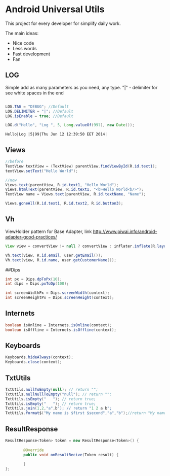 # Android Universal Utils
This project for every developer for simplify daily work.

The main ideas:
* Nice code
* Less words
* Fast development
* Fan

## LOG
Simple add as many parameters as you need, any type. "|" - delimiter for see white spaces in the end
```java

LOG.TAG = "DEBUG"; //Default
LOG.DELIMITER = "|"; //Default
LOG.isEnable = true; //Default

LOG.d("Hello", "Log ", 5, Long.valueOf(99l), new Date());
```
```
Hello|Log |5|99|Thu Jun 12 12:39:50 EET 2014|
```
## Views
```java
//before
TextView textView = (TextView) parentView.findViewById(R.id.text1);
textView.setText("Hello World");

//now
Views.text(parentView, R.id.text1, "Hello World");
Views.htmlText(parentView, R.id.text1, "<b>Hello World<b/>");
TextView name = Views.text(parentView, R.id.textName, "Name");

Views.goneAll(R.id.text1, R.id.text2, R.id.button3);
```
## Vh
ViewHolder pattern for Base Adapter, link http://www.piwai.info/android-adapter-good-practices/
```java
View view = convertView != null ? convertView : inflater.inflate(R.layout.details, parent, false);

Vh.text(view, R.id.email, user.getEmail());
Vh.text(view, R.id.name, user.getCustomerName());
```

##Dips
```java
int px = Dips.dpToPx(10);
int dips = Dips.pxToDp(100);

int screenWidthPx = Dips.screenWidth(context);
int screenHeightPx = Dips.screenHeight(context);
```
## Internets
```java
boolean isOnline = Internets.isOnline(context);
boolean isOffline = Internets.isOffline(context);
```
## Keyboards
```java
Keyboards.hideAlways(context);
Keyboards.close(context);
```
## TxtUtils
```java
TxtUtils.nullToEmpty(null); // return "";
TxtUtils.nullNullToEmpty("null"); // return "";
TxtUtils.isEmpty("   "); // return true;
TxtUtils.isEmpty("   "); // return true;
TxtUtils.join(1,2,"a",b"); // return "1 2 a b";
TxtUtils.format$("My name is $first $second","a","b");//return "My name is a b";
```
## ResultResponse<T>
```java
ResultResponse<Token> token = new ResultResponse<Token>() {
            
        @Override
        public void onResultRecive(Token result) {
            
        }
};

```





